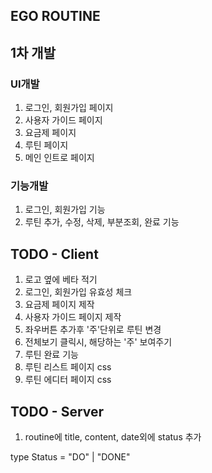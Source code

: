 ## EGO ROUTINE

## 1차 개발

### UI개발

1. 로그인, 회원가입 페이지
2. 사용자 가이드 페이지
3. 요금제 페이지
4. 루틴 페이지
5. 메인 인트로 페이지

### 기능개발

1. 로그인, 회원가입 기능
2. 루틴 추가, 수정, 삭제, 부분조회, 완료 기능

## TODO - Client

1. 로고 옆에 베타 적기
2. 로그인, 회원가입 유효성 체크
3. 요금제 페이지 제작
4. 사용자 가이드 페이지 제작
5. 좌우버튼 추가후 '주'단위로 루틴 변경
6. 전체보기 클릭시, 해당하는 '주' 보여주기
7. 루틴 완료 기능
8. 루틴 리스트 페이지 css
9. 루틴 에디터 페이지 css

## TODO - Server

1. routine에 title, content, date외에 status 추가

type Status = "DO" | "DONE"
